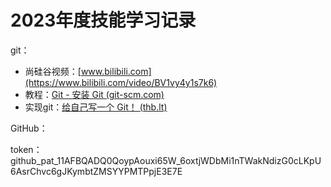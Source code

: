 # 2023年度技能学习记录

git：

- 尚硅谷视频：[www.bilibili.com](https://www.bilibili.com/video/BV1vy4y1s7k6)
- 教程：[Git - 安装 Git (git-scm.com)](https://git-scm.com/book/zh/v2/起步-安装-Git)
- 实现git：[给自己写一个 Git！ (thb.lt)](https://wyag.thb.lt/)

GitHub：

token：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
